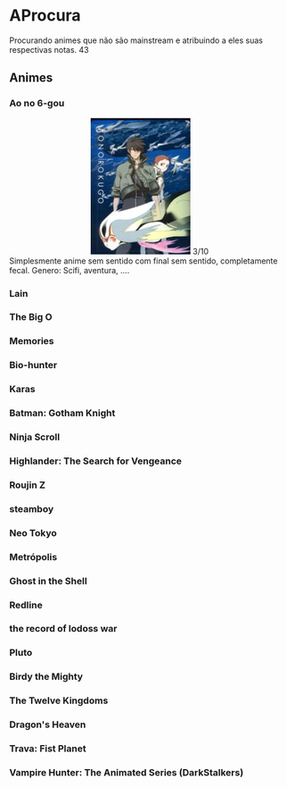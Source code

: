 # AProcura
Procurando animes que não são mainstream e atribuindo a eles suas respectivas notas.
43

## Animes
### Ao no 6-gou
<div align="center">
    <img src="/img/Ao no 6-gou.png"/>
    <span>3/10</span>
</div>
Simplesmente anime sem sentido com final sem sentido, completamente fecal.
Genero: Scifi, aventura, ....

### Lain
### The Big O
### Memories
### Bio-hunter
### Karas 
### Batman: Gotham Knight
### Ninja Scroll
### Highlander: The Search for Vengeance
### Roujin Z
### steamboy
### Neo Tokyo
### Metrópolis
### Ghost in the Shell 
### Redline
### the record of lodoss war
### Pluto
### Birdy the Mighty
### The Twelve Kingdoms
### Dragon's Heaven
### Trava: Fist Planet 
### Vampire Hunter: The Animated Series (DarkStalkers)